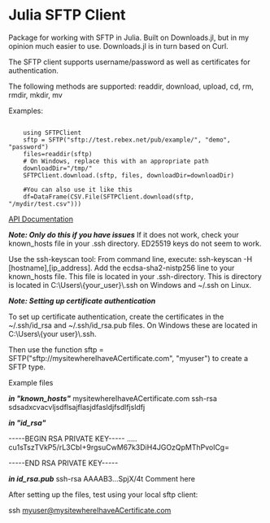 # Julia SFTP Client 
Package for working with SFTP in Julia. Built on Downloads.jl, but in my opinion much easier to use. Downloads.jl is in turn based on Curl. 

The SFTP client supports username/password as well as certificates for authentication. 

The following methods are supported: readdir, download, upload, cd, rm, rmdir, mkdir, mv


Examples:
```

    using SFTPClient
    sftp = SFTP("sftp://test.rebex.net/pub/example/", "demo", "password")
    files=readdir(sftp)
    # On Windows, replace this with an appropriate path
    downloadDir="/tmp/"
    SFTPClient.download.(sftp, files, downloadDir=downloadDir)

```
   
  
    
```
    #You can also use it like this
    df=DataFrame(CSV.File(SFTPClient.download(sftp, "/mydir/test.csv")))

```

[API Documentation](https://stensmo.github.io/SFTPClient.jl/dev/)

___Note: Only do this if you have issues___
If it does not work, check your known_hosts file in your .ssh directory. ED25519 keys do not seem to work.

Use the ssh-keyscan tool: From command line, execute: ssh-keyscan -H [hostname],[ip_address]. Add the ecdsa-sha2-nistp256 line to your known_hosts file. This file is located in your .ssh-directory. This is directory is located in C:\Users\\{your_user}\\.ssh on Windows and ~/.ssh on Linux.



___Note: Setting up certificate authentication___

To set up certificate authentication, create the certificates in the ~/.ssh/id_rsa and ~/.ssh/id_rsa.pub files. On Windows these are located in C:\Users\\{your user}\\.ssh. 

Then use the function  sftp = SFTP("sftp://mysitewhereIhaveACertificate.com", "myuser") to create a SFTP type.

Example files

___in "known_hosts"___
mysitewhereIhaveACertificate.com ssh-rsa sdsadxcvacvljsdflsajflasjdfasldjfsdlfjsldfj

___in "id_rsa"___

-----BEGIN RSA PRIVATE KEY-----
.....
cu1sTszTVkP5/rL3CbI+9rgsuCwM67k3DiH4JGOzQpMThPvolCg=

-----END RSA PRIVATE KEY-----

___in id_rsa.pub___
ssh-rsa AAAAB3...SpjX/4t Comment here

After setting up the files, test using your local sftp client:

ssh myuser@mysitewhereIhaveACertificate.com


